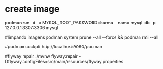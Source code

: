 
# create image
podman run -d -e MYSQL_ROOT_PASSWORD=karma  --name mysql-db  -p 127.0.0.1:3307:3306 mysql 

#limpando imagens 
 podman system prune --all --force && podman rmi --all

#podman cockpit
 http://localhost:9090/podman


#flyway repair
 ./mvnw flyway:repair -Dflyway.configFiles=src/main/resources/flyway.properties